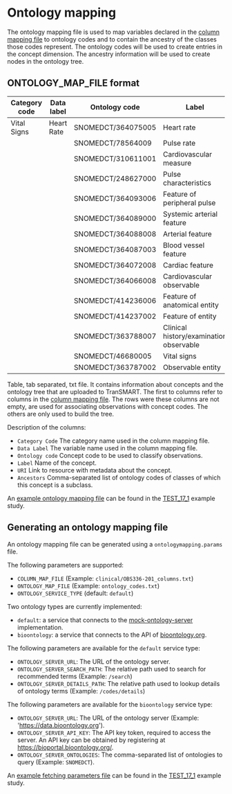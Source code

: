 Ontology mapping
================

The ontology mapping file is used to map variables declared in the [column mapping file](clinical.md)
to ontology codes and to contain the ancestry of the classes those codes represent.
The ontology codes will be used to create entries in the concept dimension.
The ancestry information will be used to create nodes in the ontology tree.


ONTOLOGY_MAP_FILE format
------------------------

|Category code|Data label   |Ontology code     |Label                                  |URI                                                    |Ancestors                            
|-------------|-------------|------------------|---------------------------------------|-------------------------------------------------------|-------------------------------------------------------
|Vital Signs  |Heart Rate   |SNOMEDCT/364075005|Heart rate                             |http://purl.bioontology.org/ontology/SNOMEDCT/364075005|SNOMEDCT/78564009,SNOMEDCT/364072008
|             |             |SNOMEDCT/78564009 |Pulse rate                             |http://purl.bioontology.org/ontology/SNOMEDCT/78564009 |SNOMEDCT/46680005,SNOMEDCT/310611001,SNOMEDCT/248627000
|             |             |SNOMEDCT/310611001|Cardiovascular measure                 |http://purl.bioontology.org/ontology/SNOMEDCT/310611001|SNOMEDCT/364066008
|             |             |SNOMEDCT/248627000|Pulse characteristics                  |http://purl.bioontology.org/ontology/SNOMEDCT/248627000|SNOMEDCT/364093006
|             |             |SNOMEDCT/364093006|Feature of peripheral pulse            |http://purl.bioontology.org/ontology/SNOMEDCT/364093006|SNOMEDCT/364089000
|             |             |SNOMEDCT/364089000|Systemic arterial feature              |http://purl.bioontology.org/ontology/SNOMEDCT/364089000|SNOMEDCT/364088008
|             |             |SNOMEDCT/364088008|Arterial feature                       |http://purl.bioontology.org/ontology/SNOMEDCT/364088008|SNOMEDCT/364087003
|             |             |SNOMEDCT/364087003|Blood vessel feature                   |http://purl.bioontology.org/ontology/SNOMEDCT/364087003|SNOMEDCT/364066008
|             |             |SNOMEDCT/364072008|Cardiac feature                        |http://purl.bioontology.org/ontology/SNOMEDCT/364072008|SNOMEDCT/364066008,SNOMEDCT/414236006
|             |             |SNOMEDCT/364066008|Cardiovascular observable              |http://purl.bioontology.org/ontology/SNOMEDCT/364066008|SNOMEDCT/363788007
|             |             |SNOMEDCT/414236006|Feature of anatomical entity           |http://purl.bioontology.org/ontology/SNOMEDCT/414236006|SNOMEDCT/414237002
|             |             |SNOMEDCT/414237002|Feature of entity                      |http://purl.bioontology.org/ontology/SNOMEDCT/414237002|SNOMEDCT/363787002
|             |             |SNOMEDCT/363788007|Clinical history/examination observable|http://purl.bioontology.org/ontology/SNOMEDCT/363788007|SNOMEDCT/363787002
|             |             |SNOMEDCT/46680005 |Vital signs                            |http://purl.bioontology.org/ontology/SNOMEDCT/46680005 |SNOMEDCT/363787002
|             |             |SNOMEDCT/363787002|Observable entity                      |http://purl.bioontology.org/ontology/SNOMEDCT/363787002|

Table, tab separated, txt file. It contains information about concepts and the ontology tree
that are uploaded to TranSMART.
The first to columns refer to columns in the [column mapping file](clinical.md).
The rows were these columns are not empty, are used for associating observations
with concept codes. The others are only used to build the tree.

Description of the columns:
- `Category Code`  The category name used in the column mapping file.
- `Data Label`  The variable name used in the column mapping file.
- `Ontology code`  Concept code to be used to classify observations.
- `Label`  Name of the concept.
- `URI`  Link to resource with metadata about the concept.
- `Ancestors`  Comma-separated list of ontology codes of classes of which this concept is a subclass.

An [example ontology mapping file](../studies/TEST_17_1/clinical/OBS336-201_ontology_codes.txt) can be found in 
the [TEST_17_1](../studies/TEST_17_1) example study.


Generating an ontology mapping file
-----------------------------------
An ontology mapping file can be generated using a `ontologymapping.params` file.

The following parameters are supported:
- `COLUMN_MAP_FILE`  (Example: `clinical/OBS336-201_columns.txt`)
- `ONTOLOGY_MAP_FILE` (Example: `ontology_codes.txt`)
- `ONTOLOGY_SERVICE_TYPE` (default: `default`)

Two ontology types are currently implemented:
- `default`: a service that connects to the [mock-ontology-server](../../mock-ontology-server) implementation.
- `bioontology`: a service that connects to the API of [bioontology.org](https://data.bioontology.org/documentation).

The following parameters are available for the `default` service type:
- `ONTOLOGY_SERVER_URL`: The URL of the ontology server.
- `ONTOLOGY_SERVER_SEARCH_PATH`:  The relative path used to search for recommended terms (Example: `/search`)
- `ONTOLOGY_SERVER_DETAILS_PATH`: The relative path used to lookup details of ontology terms (Example: `/codes/details`)

The following parameters are available for the `bioontology` service type:
- `ONTOLOGY_SERVER_URL`: The URL of the ontology server (Example: 'https://data.bioontology.org').
- `ONTOLOGY_SERVER_API_KEY`: The API key token, required to access the server. 
An API key can be obtained by registering at https://bioportal.bioontology.org/.
- `ONTOLOGY_SERVER_ONTOLOGIES`: The comma-separated list of ontologies to query (Example: `SNOMEDCT`).

An [example fetching parameters file](../studies/TEST_17_1/ontologymapping.params) can be found in 
the [TEST_17_1](../studies/TEST_17_1) example study.
